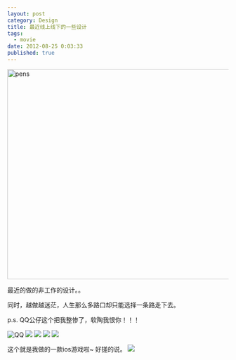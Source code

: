 ```yaml
---
layout: post
category: Design
title: 最近线上线下的一些设计
tags:
  - movie
date: 2012-08-25 0:03:33
published: true
---
```

<img src="http://pic.yupoo.com/jacobz/Cdyeumz1/medish.jpg" alt="pens" width="640" height="479" border="0" />
<!--more-->

最近的做的非工作的设计。。


同时，越做越迷茫，人生那么多路口却只能选择一条路走下去。

p.s. QQ公仔这个把我整惨了，软陶我恨你！！！

<img src="http://pic.yupoo.com/jacobz/Cdye8taE/KKeuF.jpg" alt="QQ"/>
<img src="http://pic.yupoo.com/jacobz/CdyhjQ2t/cyx6D.jpg" />
<img src="http://pic.yupoo.com/jacobz/Cdyhl4Lp/Is07m.jpg" />
<img src="http://pic.yupoo.com/jacobz/Cdyhwbvv/ISttE.png" />
<img src="http://pic.yupoo.com/jacobz/CdyhAcCW/medish.jpg" />


这个就是我做的一款ios游戏啦~ 好搓的说。
<img src="http://pic.yupoo.com/jacobz/CdyeDVYd/152tqy.jpg" />
